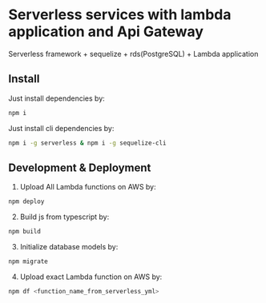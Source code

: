 # Serverless services with lambda application and Api Gateway
Serverless framework + sequelize + rds(PostgreSQL) + Lambda application

## Install
Just install dependencies by:
```bash
npm i
```
Just install cli dependencies by:
```bash
npm i -g serverless & npm i -g sequelize-cli
```

## Development & Deployment
1) Upload All Lambda functions on AWS by:
```bash
npm deploy
```
2) Build js from typescript by:
```bash
npm build
```
3) Initialize database models by:
```bash
npm migrate
```
4) Upload exact Lambda function on AWS by:
```bash
npm df <function_name_from_serverless_yml>
```